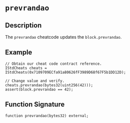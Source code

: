 # `prevrandao`

## Description

The `prevrandao` cheatcode updates the `block.prevrandao`.

## Example

```solidity
// Obtain our cheat code contract reference.
IStdCheats cheats = IStdCheats(0x7109709ECfa91a80626fF3989D68f67F5b1DD12D);

// Change value and verify.
cheats.prevrandao(bytes32(uint256(42)));
assert(block.prevrandao == 42);
```

## Function Signature

```solidity
function prevrandao(bytes32) external;
```
